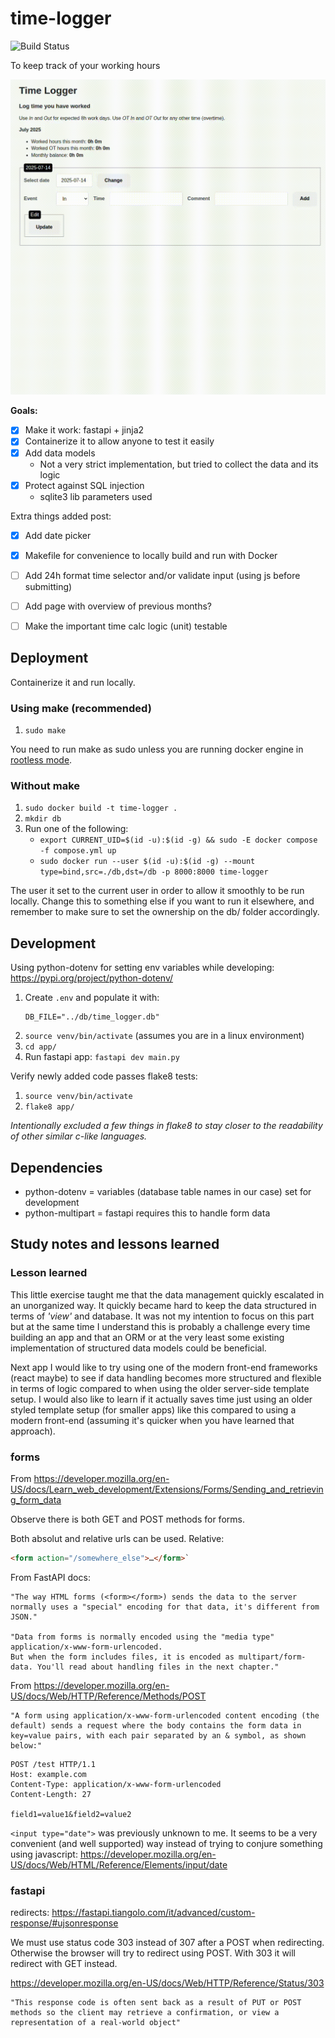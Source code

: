 # time-logger

![Build Status](https://github.com/JoelLindberg/time-logger/actions/workflows/main.yml/badge.svg)


To keep track of your working hours

![alt text](logging_time.gif "Logging time")

**Goals:**

- [x] Make it work: fastapi + jinja2
- [x] Containerize it to allow anyone to test it easily
- [x] Add data models
    - Not a very strict implementation, but tried to collect the data and its logic
- [x] Protect against SQL injection
    - sqlite3 lib parameters used

Extra things added post:
- [x] Add date picker
- [x] Makefile for convenience to locally build and run with Docker
- [ ] Add 24h format time selector and/or validate input (using js before submitting)
- [ ] Add page with overview of previous months?
- [ ] Make the important time calc logic (unit) testable


## Deployment

Containerize it and run locally.

### Using make (recommended)

1. `sudo make`

You need to run make as sudo unless you are running docker engine in [rootless mode](https://docs.docker.com/engine/security/rootless/).


### Without make

1. `sudo docker build -t time-logger .`
2. `mkdir db`
3. Run one of the following:
    * `export CURRENT_UID=$(id -u):$(id -g) && sudo -E docker compose -f compose.yml up`
    * `sudo docker run --user $(id -u):$(id -g) --mount type=bind,src=./db,dst=/db -p 8000:8000 time-logger`

The user it set to the current user in order to allow it smoothly to be run locally. Change this to something else if you want to run it elsewhere, and remember to make sure to set the ownership on the db/ folder accordingly.


## Development

Using python-dotenv for setting env variables while developing: https://pypi.org/project/python-dotenv/

1. Create `.env` and populate it with:
    ~~~shell
    DB_FILE="../db/time_logger.db"
    ~~~
2. `source venv/bin/activate` (assumes you are in a linux environment)
3. `cd app/`
5. Run fastapi app: `fastapi dev main.py`

Verify newly added code passes flake8 tests:
1. `source venv/bin/activate`
2. `flake8 app/`

*Intentionally excluded a few things in flake8 to stay closer to the readability of other similar c-like languages.*


## Dependencies

* python-dotenv = variables (database table names in our case) set for development
* python-multipart = fastapi requires this to handle form data


## Study notes and lessons learned

### Lesson learned

This little exercise taught me that the data management quickly escalated in an unorganized way. It quickly became hard to keep the data structured in terms of *'view'* and database. It was not my intention to focus on this part but at the same time I understand this is probably a challenge every time building an app and that an ORM or at the very least some existing implementation of structured data models could be beneficial.

Next app I would like to try using one of the modern front-end frameworks (react maybe) to see if data handling becomes more structured and flexible in terms of logic compared to when using the older server-side template setup. I would also like to learn if it actually saves time just using an older styled template setup (for smaller apps) like this compared to using a modern front-end (assuming it's quicker when you have learned that approach).



### forms

From https://developer.mozilla.org/en-US/docs/Learn_web_development/Extensions/Forms/Sending_and_retrieving_form_data

Observe there is both GET and POST methods for forms.

Both absolut and relative urls can be used. Relative:
~~~html
<form action="/somewhere_else">…</form>`
~~~ 


From FastAPI docs:

    "The way HTML forms (<form></form>) sends the data to the server normally uses a "special" encoding for that data, it's different from JSON."

    "Data from forms is normally encoded using the "media type" application/x-www-form-urlencoded.
    But when the form includes files, it is encoded as multipart/form-data. You'll read about handling files in the next chapter."


From https://developer.mozilla.org/en-US/docs/Web/HTTP/Reference/Methods/POST

    "A form using application/x-www-form-urlencoded content encoding (the default) sends a request where the body contains the form data in key=value pairs, with each pair separated by an & symbol, as shown below:"

~~~
POST /test HTTP/1.1
Host: example.com
Content-Type: application/x-www-form-urlencoded
Content-Length: 27

field1=value1&field2=value2
~~~

`<input type="date">` was previously unknown to me. It seems to be a very convenient (and well supported) way instead of trying to conjure something using javascript: https://developer.mozilla.org/en-US/docs/Web/HTML/Reference/Elements/input/date


### fastapi

redirects: https://fastapi.tiangolo.com/it/advanced/custom-response/#ujsonresponse

We must use status code 303 instead of 307 after a POST when redirecting. Otherwise the browser will try to redirect using POST. With 303 it will redirect with GET instead.

https://developer.mozilla.org/en-US/docs/Web/HTTP/Reference/Status/303

    "This response code is often sent back as a result of PUT or POST methods so the client may retrieve a confirmation, or view a representation of a real-world object"
